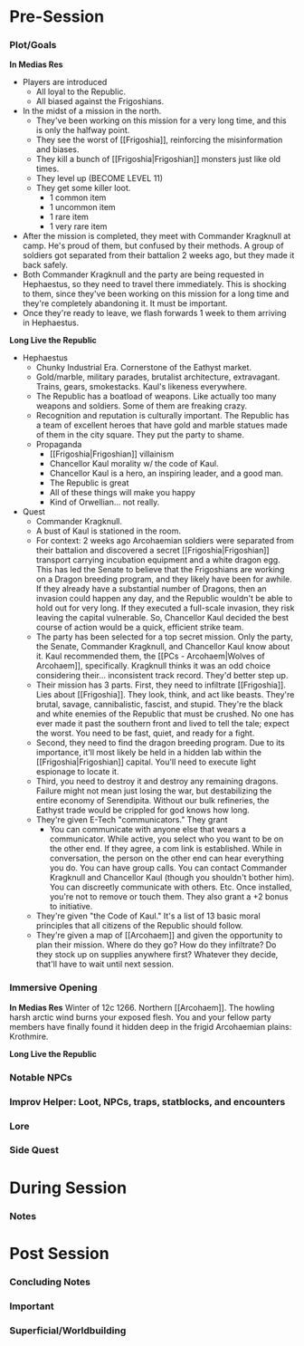 # Pre-Session  
### Plot/Goals  
**In Medias Res**
- Players are introduced
	- All loyal to the Republic.
	- All biased against the Frigoshians.
- In the midst of a mission in the north.
	- They've been working on this mission for a very long time, and this is only the halfway point.
	- They see the worst of [[Frigoshia]], reinforcing the misinformation and biases.
	- They kill a bunch of [[Frigoshia|Frigoshian]] monsters just like old times.
	- They level up (BECOME LEVEL 11)
	- They get some killer loot.
		- 1 common item
		- 1 uncommon item
		- 1 rare item
		- 1 very rare item
- After the mission is completed, they meet with Commander Kragknull at camp. He's proud of them, but confused by their methods. A group of soldiers got separated from their battalion 2 weeks ago, but they made it back safely. 
- Both Commander Kragknull and the party are being requested in Hephaestus, so they need to travel there immediately. This is shocking to them, since they've been working on this mission for a long time and they're completely abandoning it. It must be important.
- Once they're ready to leave, we flash forwards 1 week to them arriving in Hephaestus. 


**Long Live the Republic**
- Hephaestus
	- Chunky Industrial Era. Cornerstone of the Eathyst market.
	- Gold/marble, military parades, brutalist architecture, extravagant. Trains, gears, smokestacks. Kaul's likeness everywhere.
	- The Republic has a boatload of weapons. Like actually too many weapons and soldiers. Some of them are freaking crazy.
	- Recognition and reputation is culturally important. The Republic has a team of excellent heroes that have gold and marble statues made of them in the city square. They put the party to shame.
	- Propaganda
		- [[Frigoshia|Frigoshian]] villainism
		- Chancellor Kaul morality w/ the code of Kaul.
		- Chancellor Kaul is a hero, an inspiring leader, and a good man.
		- The Republic is great
		- All of these things will make you happy
		- Kind of Orwellian... not really. 
- Quest
	- Commander Kragknull.
	- A bust of Kaul is stationed in the room.
	- For context: 2 weeks ago Arcohaemian soldiers were separated from their battalion and discovered a secret [[Frigoshia|Frigoshian]] transport carrying incubation equipment and a white dragon egg. This has led the Senate to believe that the Frigoshians are working on a Dragon breeding program, and they likely have been for awhile. If they already have a substantial number of Dragons, then an invasion could happen any day, and the Republic wouldn't be able to hold out for very long. If they executed a full-scale invasion, they risk leaving the capital vulnerable. So, Chancellor Kaul decided the best course of action would be a quick, efficient strike team.
	- The party has been selected for a top secret mission. Only the party, the Senate, Commander Kragknull, and Chancellor Kaul know about it. Kaul recommended them, the [[PCs - Arcohaem|Wolves of Arcohaem]], specifically. Kragknull thinks it was an odd choice considering their... inconsistent track record. They'd better step up.
	- Their mission has 3 parts. First, they need to infiltrate [[Frigoshia]]. Lies about [[Frigoshia]]. They look, think, and act like beasts. They're brutal, savage, cannibalistic, fascist, and stupid. They're the black and white enemies of the Republic that must be crushed. No one has ever made it past the southern front and lived to tell the tale; expect the worst. You need to be fast, quiet, and ready for a fight.
	- Second, they need to find the dragon breeding program. Due to its importance, it'll most likely be held in a hidden lab within the [[Frigoshia|Frigoshian]] capital. You'll need to execute light espionage to locate it.
	- Third, you need to destroy it and destroy any remaining dragons. Failure might not mean just losing the war, but destabilizing the entire economy of Serendipita. Without our bulk refineries, the Eathyst trade would be crippled for god knows how long.
	- They're given E-Tech "communicators." They grant
		- You can communicate with anyone else that wears a communicator. While active, you select who you want to be on the other end. If they agree, a com link is established. While in conversation, the person on the other end can hear everything you do. You can have group calls. You can contact Commander Kragknull and Chancellor Kaul (though you shouldn't bother him). You can discreetly communicate with others. Etc. Once installed, you're not to remove or touch them. They also grant a +2 bonus to initiative.
	- They're given "the Code of Kaul." It's a list of 13 basic moral principles that all citizens of the Republic should follow.
	- They're given a map of [[Arcohaem]] and given the opportunity to plan their mission. Where do they go? How do they infiltrate? Do they stock up on supplies anywhere first? Whatever they decide, that'll have to wait until next session.

### Immersive Opening
**In Medias Res**
	Winter of 12c 1266. Northern [[Arcohaem]]. The howling harsh arctic wind burns your exposed flesh. You and your fellow party members have finally found it hidden deep in the frigid Arcohaemian plains: Krothmire. 

**Long Live the Republic**
	

### Notable NPCs


### Improv Helper: Loot, NPCs, traps, statblocks, and encounters


### Lore


### Side Quest



# During Session  
### Notes  



# Post Session  
### Concluding Notes  

 
### Important  


### Superficial/Worldbuilding
